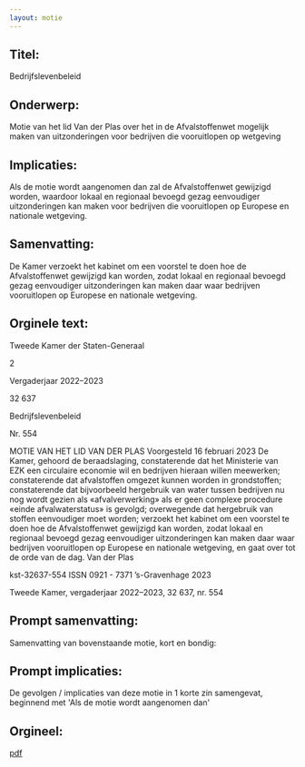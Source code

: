 ```yaml
---
layout: motie
---
```

## Titel:
Bedrijfslevenbeleid
## Onderwerp:
Motie van het lid Van der Plas over het in de Afvalstoffenwet mogelijk maken van uitzonderingen voor bedrijven die vooruitlopen op wetgeving 
## Implicaties:

Als de motie wordt aangenomen dan zal de Afvalstoffenwet gewijzigd worden, waardoor lokaal en regionaal bevoegd gezag eenvoudiger uitzonderingen kan maken voor bedrijven die vooruitlopen op Europese en nationale wetgeving.
## Samenvatting:

De Kamer verzoekt het kabinet om een voorstel te doen hoe de Afvalstoffenwet gewijzigd kan worden, zodat lokaal en regionaal bevoegd gezag eenvoudiger uitzonderingen kan maken daar waar bedrijven vooruitlopen op Europese en nationale wetgeving.
## Orginele text:


Tweede Kamer der Staten-Generaal

2

Vergaderjaar 2022–2023

32 637

Bedrijfslevenbeleid

Nr. 554

MOTIE VAN HET LID VAN DER PLAS
Voorgesteld 16 februari 2023
De Kamer,
gehoord de beraadslaging,
constaterende dat het Ministerie van EZK een circulaire economie wil en
bedrijven hieraan willen meewerken;
constaterende dat afvalstoffen omgezet kunnen worden in grondstoffen;
constaterende dat bijvoorbeeld hergebruik van water tussen bedrijven nu
nog wordt gezien als «afvalverwerking» als er geen complexe procedure
«einde afvalwaterstatus» is gevolgd;
overwegende dat hergebruik van stoffen eenvoudiger moet worden;
verzoekt het kabinet om een voorstel te doen hoe de Afvalstoffenwet
gewijzigd kan worden, zodat lokaal en regionaal bevoegd gezag eenvoudiger uitzonderingen kan maken daar waar bedrijven vooruitlopen op
Europese en nationale wetgeving,
en gaat over tot de orde van de dag.
Van der Plas

kst-32637-554
ISSN 0921 - 7371
’s-Gravenhage 2023

Tweede Kamer, vergaderjaar 2022–2023, 32 637, nr. 554


## Prompt samenvatting:
Samenvatting van bovenstaande motie, kort en bondig:


## Prompt implicaties:
De gevolgen / implicaties van deze motie in 1 korte zin samengevat, beginnend met 'Als de motie wordt aangenomen dan' 

## Orgineel:
[pdf](https://gegevensmagazijn.tweedekamer.nl/OData/v4/2.0/Document(9cf5afed-847d-454a-a02b-2a74aafbac68)/resource)
